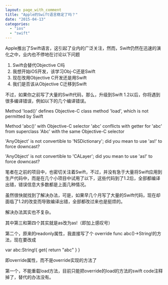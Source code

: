 ```yaml
---
layout: page_with_comment
title: "Apple的Swift语言稳定了吗？"
date: "2015-04-13"
categories: 
  - "ios"
  - "swift"
---
```


Apple推出了Swift语言，这引起了业内的广泛关注，然而，Swift仍然在迅速的演化之中，业内也不停地在讨论以下问题

1. Swift会替代Objective C吗
2. 我想开始iOS开发，该学习Obj-C还是Swift
3. 现在改用Objective C开发还是用Swift
4. 我们是否该从Objective C迁移到Swift

不过，如果你之前写了大量的Swift代码，那么，升级到Swift 1.2以后，你将遇到很多编译错误，例如以下的几个编译错误。

Method 'load()' defines Objective-C class method 'load', which is not permitted by Swift

Method 'abc()' with Objective-C selector 'abc' conflicts with getter for 'abc' from superclass 'Abc' with the same Objective-C selector

'AnyObject' is not convertible to 'NSDictionary'; did you mean to use 'as!' to force downcast?

'AnyObject' is not convertible to 'CALayer'; did you mean to use 'as!' to force downcast?

笔者在之前的项目中，也密切关注着Swift，不过，并没有急于大量将Swift应用到生产代码中，而是在几个小项目中试用了以下，这些代码到了1.2后，全部都编译出错，错误信息大多数都是上面几种情况。

虽然很快就找到了解决办法，可是，如果早几个月写了大量的Swift代码，现在却面临了1.2的改变而导致编译出错，全部都改过来也是挺烦的。

解决办法其实也不复杂。

其中第三和第四个其实就是as改为as!（即加上感叹号）

第二个，原来的readonly属性，我直接写了个 override func abc()->String!的方法，现在要改成

var abc:String!{ get{ return "abc" } }

即override属性，而不是override实现的方法了

第一个，不能重载load方法，目前只能把override的load的方法的swift code注释掉了，替代的办法没有。

